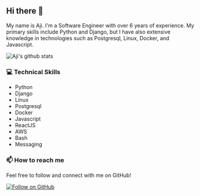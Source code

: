 ## Hi there 👋

My name is Aji. I'm a Software Engineer with over 6 years of experience. My primary skills include Python and Django, but I have also extensive knowledge in technologies such as Postgresql, Linux, Docker, and Javascript.

![Aji's github stats](https://github-readme-stats.vercel.app/api?username=aji-pratama&show_icons=true&theme=radical)

### 💻 Technical Skills
- Python
- Django
- Linux
- Postgresql
- Docker
- Javascript
- ReactJS
- AWS
- Bash
- Messaging

### 📫 How to reach me
Feel free to follow and connect with me on GitHub!

[![Follow on GitHub](https://img.shields.io/github/followers/aji-pratama?label=Follow&style=social)](https://github.com/aji-pratama/aji-pratama)


